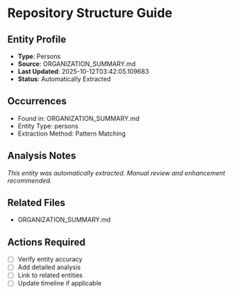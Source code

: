 # Repository Structure Guide

## Entity Profile
- **Type**: Persons
- **Source**: ORGANIZATION_SUMMARY.md
- **Last Updated**: 2025-10-12T03:42:05.109683
- **Status**: Automatically Extracted

## Occurrences
- Found in: ORGANIZATION_SUMMARY.md
- Entity Type: persons
- Extraction Method: Pattern Matching

## Analysis Notes
*This entity was automatically extracted. Manual review and enhancement recommended.*

## Related Files
- ORGANIZATION_SUMMARY.md

## Actions Required
- [ ] Verify entity accuracy
- [ ] Add detailed analysis
- [ ] Link to related entities
- [ ] Update timeline if applicable
